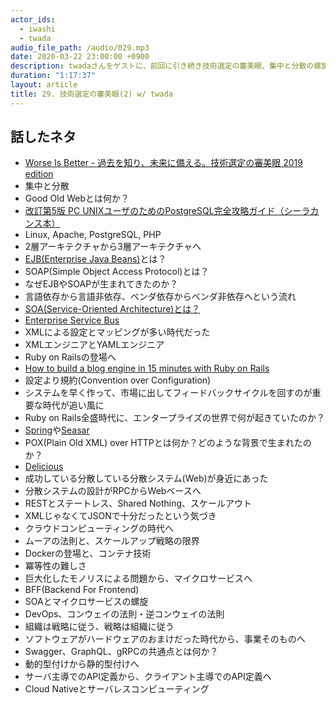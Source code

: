 ```yaml
---
actor_ids:
  - iwashi
  - twada
audio_file_path: /audio/029.mp3
date: 2020-03-22 23:00:00 +0900
description: twadaさんをゲストに、前回に引き続き技術選定の審美眼、集中と分散の螺旋について語っていただいたエピソードです。
duration: "1:17:37"
layout: article
title: 29. 技術選定の審美眼(2) w/ twada
---
```


## 話したネタ

- [Worse Is Better - 過去を知り、未来に備える。技術選定の審美眼 2019 edition](https://speakerdeck.com/twada/worse-is-better-understanding-the-spiral-of-technologies-2019-edition)
- 集中と分散
- Good Old Webとは何か？
- [改訂第5版 PC UNIXユーザのためのPostgreSQL完全攻略ガイド（シーラカンス本）](https://gihyo.jp/book/2006/4-7741-2687-X)
- Linux, Apache, PostgreSQL, PHP
- 2層アーキテクチャから3層アーキテクチャへ
- [EJB(Enterprise Java Beans)](https://ja.wikipedia.org/wiki/Enterprise_JavaBeans)とは？
- SOAP(Simple Object Access Protocol)とは？
- なぜEJBやSOAPが生まれてきたのか？
- 言語依存から言語非依存、ベンダ依存からベンダ非依存へという流れ
- [SOA(Service-Oriented Architecture)とは？](https://ja.wikipedia.org/wiki/%E3%82%B5%E3%83%BC%E3%83%93%E3%82%B9%E6%8C%87%E5%90%91%E3%82%A2%E3%83%BC%E3%82%AD%E3%83%86%E3%82%AF%E3%83%81%E3%83%A3)
- [Enterprise Service Bus](http://e-words.jp/w/ESB.html)
- XMLによる設定とマッピングが多い時代だった
- XMLエンジニアとYAMLエンジニア
- Ruby on Railsの登場へ
- [How to build a blog engine in 15 minutes with Ruby on Rails](https://www.youtube.com/watch?v=Gzj723LkRJY)
- 設定より規約(Convention over Configuration)
- システムを早く作って、市場に出してフィードバックサイクルを回すのが重要な時代が追い風に
- Ruby on Rails全盛時代に、エンタープライズの世界で何が起きていたのか？
- [Spring](https://spring.io/)や[Seasar](https://www.seasar.org/en/)
- POX(Plain Old XML) over HTTPとは何か？どのような背景で生まれたのか？
- [Delicious](https://en.wikipedia.org/wiki/Delicious_(website))
- 成功している分散している分散システム(Web)が身近にあった
- 分散システムの設計がRPCからWebベースへ
- RESTとステートレス、Shared Nothing、スケールアウト
- XMLじゃなくてJSONで十分だったという気づき
- クラウドコンピューティングの時代へ
- ムーアの法則と、スケールアップ戦略の限界
- Dockerの登場と、コンテナ技術
- 冪等性の難しさ
- 巨大化したモノリスによる問題から、マイクロサービスへ
- BFF(Backend For Frontend)
- SOAとマイクロサービスの螺旋
- DevOps、コンウェイの法則・逆コンウェイの法則
- 組織は戦略に従う、戦略は組織に従う
- ソフトウェアがハードウェアのおまけだった時代から、事業そのものへ
- Swagger、GraphQL、gRPCの共通点とは何か？
- 動的型付けから静的型付けへ
- サーバ主導でのAPI定義から、クライアント主導でのAPI定義へ
- Cloud Nativeとサーバレスコンピューティング
